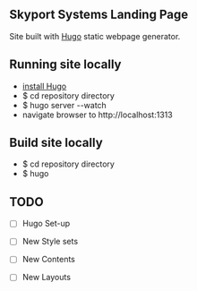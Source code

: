 ## Skyport Systems Landing Page

Site built with [Hugo](http://gohugo.io/) static webpage generator.

## Running site locally

* [install Hugo](http://gohugo.io/overview/installing/)
* $ cd repository directory
* $ hugo server --watch
* navigate browser to http://localhost:1313

## Build site locally

* $ cd repository directory
* $ hugo

## TODO
* [ ] Hugo Set-up
* [ ] New Style sets
* [ ] New Contents
* [ ] New Layouts

